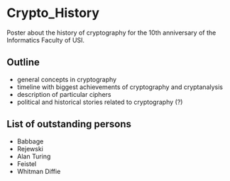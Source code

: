 Crypto_History
==============

Poster about the history of cryptography for the 10th anniversary of the Informatics Faculty of USI.

## Outline

- general concepts in cryptography
- timeline with biggest achievements of cryptography and cryptanalysis
- description of particular ciphers
- political and historical stories related to cryptography (?)

## List of outstanding persons

- Babbage
- Rejewski
- Alan Turing
- Feistel
- Whitman Diffie

